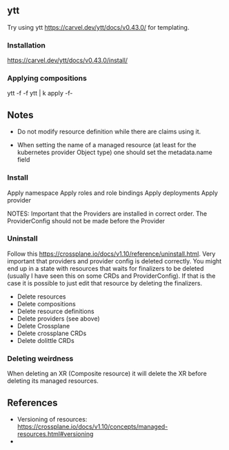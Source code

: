 
## ytt
Try using ytt https://carvel.dev/ytt/docs/v0.43.0/ for templating.

### Installation
https://carvel.dev/ytt/docs/v0.43.0/install/

### Applying compositions
ytt -f <composition> -f ytt | k apply -f- 

## Notes
- Do not modify resource definition while there are claims using it.

- When setting the name of a managed resource (at least for the kubernetes provider Object type) one should set the metadata.name field

### Install
Apply namespace
Apply roles and role bindings
Apply deployments
Apply provider

NOTES:
Important that the Providers are installed in correct order. The ProviderConfig should not be made before the Provider

### Uninstall
Follow this https://crossplane.io/docs/v1.10/reference/uninstall.html.
Very important that providers and provider config is deleted correctly. You might end up in a state with
resources that waits for finalizers to be deleted (usually I have seen this on some CRDs and ProviderConfig). If that is the case
it is possible to just edit that resource by deleting the finalizers.

- Delete resources
- Delete compositions
- Delete resource definitions
- Delete providers (see above)
- Delete Crossplane
- Delete crossplane CRDs
- Delete dolittle CRDs

### Deleting weirdness

When deleting an XR (Composite resource) it will delete the XR before deleting its managed resources.

## References
- Versioning of resources: https://crossplane.io/docs/v1.10/concepts/managed-resources.html#versioning
- 